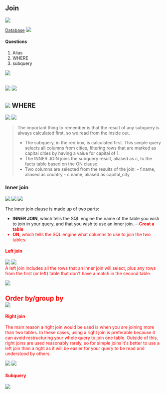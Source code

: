## Join
![](.SQL_5_Join_images/e110ac79.png)

[Database](https://app.dataquest.io/m/179/joining-data-in-sql/1/introducing-joins)
![](.SQL_5_Join_images/4f21857d.png)

#### Questions 
1. Alias
2. WHERE
3. subquery

![](.SQL_5_Join_images/91b778f1.png)  

![](.SQL_5_Join_images/7338242d.png)
![](.SQL_5_Join_images/d04f0dac.png)
---

![](.SQL_5_Join_images/410f91a7.png)
WHERE
-------
![](.SQL_5_Join_images/380c0ee2.png)
![](.SQL_5_Join_images/9a1e583b.png)
> The important thing to remember is that the result of any subquery is 
>always calculated first, so we read from the inside out.
>- The subquery, in the red box, is calculated first. This simple query selects all columns from cities, filtering rows that are marked as capital cities by having a value for capital of 1.
>- The INNER JOIN joins the subquery result, aliased as c, to the facts table based on the ON clause.
>- Two columns are selected from the results of the join: - f.name, aliased as country - c.name, aliased as capital_city
### Inner join
![](.SQL_5_Join_images/4447c5ce.png)
![](.SQL_5_Join_images/b6698a72.png)
![](.SQL_5_Join_images/3c02d6b6.png)

The inner join clause is made up of two parts:

- **INNER JOIN**, which tells the SQL engine the name of the table you wish to join in your query, 
and that you wish to use an inner join. --<font color='red'>**Creat a table**
- **ON**, which tells the SQL engine what columns to use to join the two tables.  


#### Left join
![](.SQL_5_Join_images/fdcd624b.png)
![](.SQL_5_Join_images/458dcc21.png)  
A left join includes all the rows that an inner join will select, 
plus any rows from the first (or left) table that don't have a match in the second table.  

![](.SQL_5_Join_images/6500b5b6.png)  

**Order by/group by**  
![](.SQL_5_Join_images/3a6b8367.png)
----
#### Right join   
The main reason a right join would be used is when you are joining more than two tables. 
In these cases, using a right join is preferable because it can avoid restructuring your whole query to join one table. 
Outside of this, right joins are used reasonably rarely, 
so for simple joins it's better to use a left join than a right as it will be easier for your query to be read and understood by others.

![](.SQL_5_Join_images/80e671f9.png)
![](.SQL_5_Join_images/9ca1c90e.png)
#### Subquery
![](.SQL_5_Join_images/97dde377.png)